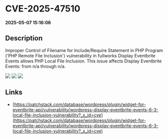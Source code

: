 # CVE-2025-47510

**2025-05-07 15:16:06**

## Description
Improper Control of Filename for Include/Require Statement in PHP Program ('PHP Remote File Inclusion') vulnerability in fullworks Display Eventbrite Events allows PHP Local File Inclusion. This issue affects Display Eventbrite Events: from n/a through n/a.

![](https://img.shields.io/static/v1?label=Score&message=7.5&color=red)
![](https://img.shields.io/static/v1?label=Severity&message=HIGH&color=red)
![](https://img.shields.io/static/v1?label=CWE&message=RFI&color=green)

## Links
- [https://patchstack.com/database/wordpress/plugin/widget-for-eventbrite-api/vulnerability/wordpress-display-eventbrite-events-6-3-local-file-inclusion-vulnerability?_s_id=cve](https://patchstack.com/database/wordpress/plugin/widget-for-eventbrite-api/vulnerability/wordpress-display-eventbrite-events-6-3-local-file-inclusion-vulnerability?_s_id=cve)
